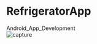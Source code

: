 # RefrigeratorApp
Android_App_Development <br />
![capture](https://user-images.githubusercontent.com/29814681/29216706-bc7fd6ce-7ed9-11e7-9adb-abe2d516dfdd.PNG)

